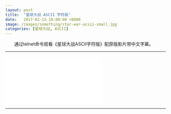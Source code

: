 ```yaml
---
layout: post
title:  "星球大战 ASCII 字符版"
date:   2017-02-15 10:00:00 +0800
image: /images/something/star-war-acsii-small.jpg
categories: [星球大战, ASCII]
---
```


　　通过telnet命令观看《星球大战ASCII字符版》配原版影片带中文字幕。

------

<div class="bili">
    <iframe src="//player.bilibili.com/player.html?bvid=BV1CL411D7TK&page=1" scrolling="no" border="0" frameborder="no" framespacing="0" allowfullscreen="true" class="bilibili">
    </iframe>
</div>

------
